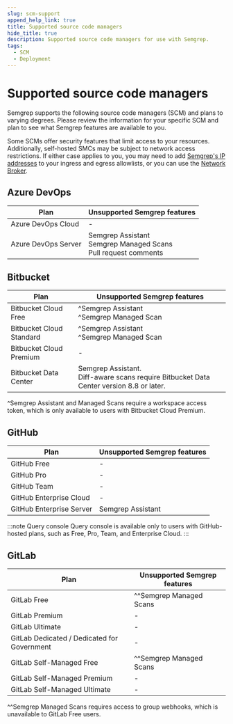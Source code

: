 ```yaml
---
slug: scm-support
append_help_link: true
title: Supported source code managers
hide_title: true
description: Supported source code managers for use with Semgrep.
tags:
  - SCM
  - Deployment
---
```


# Supported source code managers

Semgrep supports the following source code managers (SCM) and plans to varying degrees. Please review the information for your specific SCM and plan to see what Semgrep features are available to you.

Some SCMs offer security features that limit access to your resources. Additionally, self-hosted SMCs may be subject to network access restrictions. If either case applies to you, you may need to add [Semgrep's IP addresses](/deployment/checklist#ip-addresses) to your ingress and egress allowlists, or you can use the [Network Broker](/semgrep-ci/network-broker).

## Azure DevOps

| Plan | Unsupported Semgrep features |
| - | - |
| Azure DevOps Cloud | - |
| Azure DevOps Server | Semgrep Assistant<br /> Semgrep Managed Scans<br /> Pull request comments |

## Bitbucket

| Plan | Unsupported Semgrep features |
| - | - |
| Bitbucket Cloud Free | ^Semgrep Assistant<br /> ^Semgrep Managed Scan |
| Bitbucket Cloud Standard | ^Semgrep Assistant<br /> ^Semgrep Managed Scan |
| Bitbucket Cloud Premium | - |
| Bitbucket Data Center | Semgrep Assistant.<br /> Diff-aware scans require Bitbucket Data Center version 8.8 or later. |

^Semgrep Assistant and Managed Scans require a workspace access token, which is only available to users with Bitbucket Cloud Premium.

## GitHub

| Plan | Unsupported Semgrep features |
| - | - |
| GitHub Free | - |
| GitHub Pro | - |
| GitHub Team | - |
| GitHub Enterprise Cloud | - |
| GitHub Enterprise Server | Semgrep Assistant |

:::note Query console
Query console is available only to users with GitHub-hosted plans, such as Free, Pro, Team, and Enterprise Cloud.
:::

## GitLab

| Plan | Unsupported Semgrep features |
| - | - |
| GitLab Free | ^^Semgrep Managed Scans |
| GitLab Premium | - |
| GitLab Ultimate | - |
| GitLab Dedicated / Dedicated for Government | - |
| GitLab Self-Managed Free | ^^Semgrep Managed Scans |
| GitLab Self-Managed Premium | - |
| GitLab Self-Managed Ultimate | - |

^^Semgrep Managed Scans requires access to group webhooks, which is unavailable to GitLab Free users. 